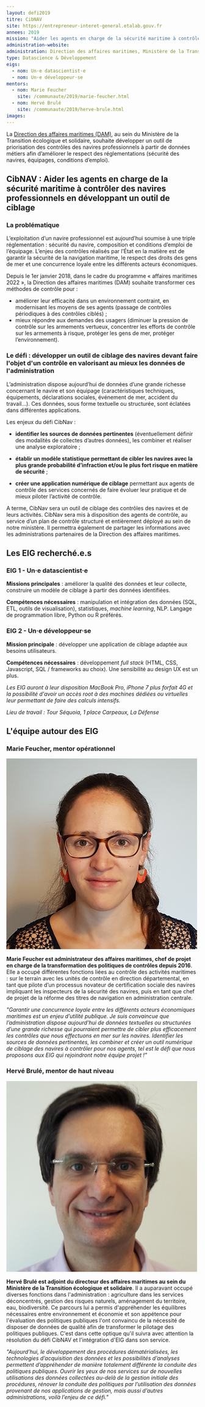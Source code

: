 ```yaml
---
layout: defi2019
titre: CibNAV
site: https://entrepreneur-interet-general.etalab.gouv.fr
annees: 2019
mission: "Aider les agents en charge de la sécurité maritime à contrôler des navires professionnels en développant un outil de ciblage"
administration-website:
administration: Direction des affaires maritimes, Ministère de la Transition écologique et solidaire
type: Datascience & Développement
eigs:
  - nom: Un·e datascientist·e
  - nom: Un·e développeur·se
mentors:
  - nom: Marie Feucher
    site: /communaute/2019/marie-feucher.html
  - nom: Hervé Brulé
    site: /communaute/2019/herve-brule.html
images: 
---
```


La [Direction des affaires maritimes (DAM)](https://www.ecologique-solidaire.gouv.fr/direction-generale-des-infrastructures-des-transports-et-mer-dgitm), au sein du
Ministère de la Transition écologique et solidaire, souhaite
développer un outil de priorisation des contrôles des navires
professionnels à partir de données métiers afin d’améliorer le respect
des réglementations (sécurité des navires, équipages, conditions
d’emploi).

## CibNAV : Aider les agents en charge de la sécurité maritime à contrôler des navires professionnels en développant un outil de ciblage

### La problématique

L’exploitation d’un navire professionnel est aujourd’hui soumise à une
triple réglementation : sécurité du navire, composition et conditions
d’emploi de l’équipage. L’enjeu des contrôles réalisés par l’État en
la matière est de garantir la sécurité de la navigation maritime, le
respect des droits des gens de mer et une concurrence loyale entre les
différents acteurs économiques.

Depuis le 1er janvier 2018, dans le cadre du programme « affaires
maritimes 2022 », la Direction des affaires maritimes (DAM)
souhaite transformer ces méthodes de contrôle pour :
* améliorer leur efficacité dans un environnement contraint, en
  modernisant les moyens de ses agents (passage de contrôles
  périodiques à des contrôles ciblés) ;
* mieux répondre aux demandes des usagers (diminuer la pression
  de contrôle sur les armements vertueux, concentrer les efforts de
  contrôle sur les armements à risque, protéger les gens de mer,
  protéger l’environnement).

### Le défi : développer un outil de ciblage des navires devant faire l'objet d'un contrôle en valorisant au mieux les données de l'administration

L’administration dispose aujourd’hui de données d’une grande richesse concernant le navire et son équipage (caractéristiques techniques, équipements, déclarations sociales, événement de mer, accident du travail...). Ces données, sous forme textuelle ou structurée, sont éclatées dans différentes applications.

Les enjeux du défi CibNav :

* **identifier les sources de données pertinentes** (éventuellement définir des modalités de collectes d’autres données), les combiner et réaliser une analyse exploratoire ;

* **établir un modèle statistique permettant de cibler les navires avec la plus grande probabilité d’infraction et/ou le plus fort risque en matière de sécurité** ;

* **créer une application numérique de ciblage** permettant aux agents de contrôle des services concernés de faire évoluer leur pratique et de mieux piloter l’activité de contrôle.

A terme, CibNav sera un outil de ciblage des contrôles des navires et de leurs activités. CibNav sera mis à disposition des agents de contrôle, au service d’un plan de contrôle structuré et entièrement déployé au sein de notre ministère. Il permettra également de partager les informations avec les administrations partenaires de la Direction des affaires maritimes.

## Les EIG recherché.e.s

### EIG 1 - Un·e datascientist·e

**Missions principales** : améliorer la qualité des données et leur collecte, construire un modèle de ciblage à partir des données identifiées. 

**Compétences nécessaires** : manipulation et intégration des données (SQL, ETL, outils de visualisation), statistiques, _machine learning_, NLP. Langage de programmation libre, Python ou R préférés.

### EIG 2 - Un·e développeur·se

**Mission principale** : développer une application de ciblage adaptée aux besoins utilisateurs. 

**Compétences nécessaires** : développement _full stack_ (HTML, CSS, Javascript, SQL / frameworks au choix). Une sensibilité au design UX est un plus.

_Les EIG auront à leur disposition MacBook Pro, iPhone 7 plus forfait 4G et la possibilité d'avoir un accès root à des machines dédiées ou virtuelles leur permettant de faire des calculs intensifs._

_Lieu de travail : Tour Séquoia, 1 place Carpeaux, La Défense_

## L'équipe autour des EIG

### Marie Feucher, mentor opérationnel

![Marie Feucher](/img/communaute/marie-feucher-2.png)

**Marie Feucher est administrateur des affaires maritimes, chef de projet en charge de la transformation des politiques de contrôles depuis 2016**. Elle a occupé différentes fonctions liées au contrôle des activités maritimes : sur le terrain avec les unités de contrôle en direction départemental, en tant que pilote d’un processus novateur de certification sociale des navires impliquant les inspecteurs de la sécurité des navires, puis en tant que chef de projet de la réforme des titres de navigation en administration centrale.

_"Garantir une concurrence loyale entre les différents acteurs économiques maritimes est un enjeu d’utilité publique. Je suis convaincue que l’administration dispose aujourd’hui de données textuelles ou structurées d’une grande richesse qui pourraient permettre de cibler plus efficacement les contrôles que nous effectuons en mer sur les navires. Identifier les sources de données pertinentes, les combiner et créer un outil numérique de ciblage des navires à contrôler pour nos agents, tel est le défi que nous proposons aux EIG qui rejoindront notre équipe projet !"_

### Hervé Brulé, mentor de haut niveau

![Hervé Brulé](/img/communaute/herve-brule.png)

**Hervé Brulé est adjoint du directeur des affaires maritimes au sein du Ministère de la Transition écologique et solidaire**. Il a auparavant occupé diverses fonctions dans l'administration : agriculture dans les services déconcentrés, gestion des risques naturels, aménagement du territoire, eau, biodiversité. Ce parcours lui a permis d'appréhender les équilibres nécessaires entre environnement et économie et son appétence pour l'évaluation des politiques publiques l'ont convaincu de la nécessité de disposer de données de qualité afin de transformer le pilotage des politiques publiques. C'est dans cette optique qu'il suivra avec attention la résolution du défi CibNAV et l'intégration d'EIG dans son service.

_"Aujourd’hui, le développement des procédures dématérialisées, les technologies d’acquisition des données et les possibilités d’analyses permettent d’appréhender de manière totalement différente la conduite des politiques publiques. Ouvrir les yeux de nos services sur de nouvelles utilisations des données collectées au-delà de la gestion initiale des procédures, rénover la conduite des politiques par l’utilisation des données provenant de nos applications de gestion, mais aussi d’autres administrations, voilà l’enjeu de ce défi."_
